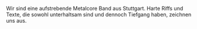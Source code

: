 Wir sind eine aufstrebende Metalcore Band aus Stuttgart. Harte Riffs und Texte, die sowohl unterhaltsam sind und dennoch Tiefgang haben, zeichnen uns aus.
